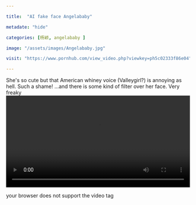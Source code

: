 ```yaml
---

title:  "AI fake face Angelababy"

metadate: "hide"

categories: [杨颖, angelababy ]

image: "/assets/images/Angelababy.jpg"

visit: "https://www.pornhub.com/view_video.php?viewkey=ph5c02333f86e04"

---
```

She's so cute but that American whiney voice (Valleygirl?) is annoying as hell. Such a shame!
...and there is some kind of filter over her face. Very freaky
<video src="https://dm.phncdn.com/videos/201812/01/194597621/480P_600K_194597621.mp4?ttl=1546795222&ri=1638400&rs=776&hash=2f61c692233a7c8ae12a4032ab7082b9"  width="100%" controls="true" controlslist="nodownload">

your browser does not support the video tag

</video>

